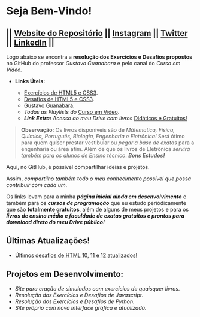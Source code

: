# Seja Bem-Vindo!
|| [Website do Repositório](https://debrites.github.io/) || [Instagram](https://www.instagram.com/britescaio/) || [Twitter](https://twitter.com/OdeBrites) || [LinkedIn](https://www.linkedin.com/in/caio-fernandes-a9557316b/) ||
---

Logo abaixo se encontra a **resolução dos Exercícios e Desafios propostos** no GitHub do professor *Gustavo Guanabara* e pelo canal do *Curso em Vídeo.*
 
 * **Links Úteis:**
    
    * [Exercícios de HTML5 e CSS3](https://debrites.github.io/Trabalhos-Propostos/HTML5-CSS3/Exercicios/ExerciciosAllInOne.html).
    * [Desafios de HTML5 e CSS3](https://debrites.github.io/Trabalhos-Propostos/HTML5-CSS3/Exercicios/desafiosHTML.html).
    * [Gustavo Guanabara](https://gustavoguanabara.github.io/).
    * *Todas as Playlists do* [Curso em Vídeo](https://www.youtube.com/user/cursosemvideo/playlists).
    * ***Link Extra:*** *Acesso ao meu Drive com livros* [Didáticos e Gratuitos!](https://drive.google.com/drive/u/0/folders/1NqwFMmZvjkBkcjW33Wy_qtKN4GqLqK07)

>**Observação:** Os livros disponíveis são de *Mátematica, Física, Química, Português, Biologia, Engenharia e Eletrônica!*
>Será ótimo para quem quiser prestar vestibular ou *pegar a base de exatas* para a engenharia ou área afim.
>Além de que os livros de Eletrônica *servirá também para os alunos de Ensino técnico*.
>***Bons Estudos!***

 Aqui, no GitHub, é possível compartilhar ideias e projetos. 
 
 Assim, *compartilho também todo o meu conhecimento possível que possa contribuir com cada um*.
 
 Os links levam para a minha ***página inicial ainda em desenvolvimento*** e também para os ***cursos de programação*** que eu estudo periódicamente que são **totalmente gratuitos**, além de alguns de meus projetos e para os ***livros de ensino médio e faculdade de exatas gratuitos e prontos para download direto do meu Drive público!***
 
## Últimas Atualizações!

 * [Últimos desafios de HTML 10, 11 e 12 atualizados!](https://debrites.github.io/Trabalhos-Propostos/HTML5-CSS3/Exercicios/desafiosHTML.html)

## Projetos em Desenvolvimento:
    
  * *Site para cração de simulados com exercícios de quaisquer livros.*
  * *Resolução dos Exercícios e Desafios de Javascript.*
  * *Resolução dos Exercícios e Desafios de Python.*
  * *Site próprio com nova interface gráfica e atualizada.*

    
